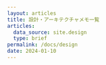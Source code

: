 ```yaml
---
layout: articles
title: 設計・アーキテクチャメモ一覧
articles:
  data_source: site.design
  type: brief
permalink: /docs/design
date: 2024-01-10
---
```



